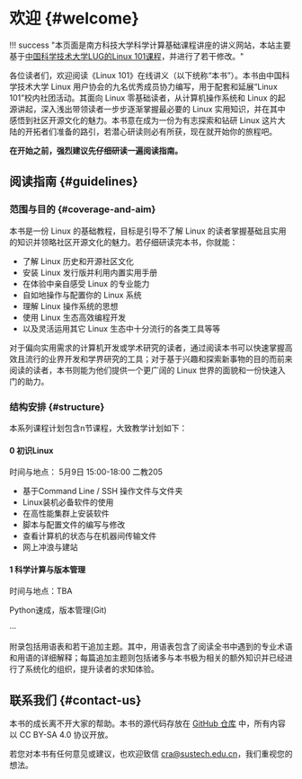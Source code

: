 # 欢迎 {#welcome}

!!! success "本页面是南方科技大学科学计算基础课程讲座的讲义网站，本站主要基于[中国科学技术大学LUG的Linux 101课程](https://101.lug.ustc.edu.cn/)，并进行了若干修改。"

各位读者们，欢迎阅读《Linux 101》在线讲义（以下统称“本书”）。本书由中国科学技术大学 Linux 用户协会的九名优秀成员协力编写，用于配套和延展“Linux 101”校内社团活动。其面向 Linux 零基础读者，从计算机操作系统和 Linux 的起源讲起，深入浅出带领读者一步步逐渐掌握最必要的 Linux 实用知识，并在其中感悟到社区开源文化的魅力。本书意在成为一份为有志探索和钻研 Linux 这片大陆的开拓者们准备的路引，若潜心研读则必有所获，现在就开始你的旅程吧。

**在开始之前，强烈建议先仔细研读一遍阅读指南。**

## 阅读指南 {#guidelines}

### 范围与目的 {#coverage-and-aim}

本书是一份 Linux 的基础教程，目标是引导不了解 Linux 的读者掌握基础且实用的知识并领略社区开源文化的魅力。若仔细研读完本书，你就能：

* 了解 Linux 历史和开源社区文化
* 安装 Linux 发行版并利用内置实用手册
* 在体验中亲自感受 Linux 的专业能力
* 自如地操作与配置你的 Linux 系统
* 理解 Linux 操作系统的思想
* 使用 Linux 生态高效编程开发
* 以及灵活运用其它 Linux 生态中十分流行的各类工具等等

对于偏向实用需求的计算机开发或学术研究的读者，通过阅读本书可以快速掌握高效且流行的业界开发和学界研究的工具；对于基于兴趣和探索新事物的目的而前来阅读的读者，本书则能为他们提供一个更广阔的 Linux 世界的面貌和一份快速入门的助力。

### 结构安排 {#structure}

本系列课程计划包含n节课程，大致教学计划如下：

#### 0 初识Linux

时间与地点： 5月9日 15:00-18:00 二教205

- 基于Command Line / SSH 操作文件与文件夹
- Linux装机必备软件的使用
- 在高性能集群上安装软件
- 脚本与配置文件的编写与修改
- 查看计算机的状态与在机器间传输文件
- 网上冲浪与建站

#### 1 科学计算与版本管理

时间与地点：TBA

Python速成，版本管理(Git)

···

附录包括用语表和若干追加主题。其中，用语表包含了阅读全书中遇到的专业术语和用语的详细解释；每篇追加主题则包括诸多与本书极为相关的额外知识并已经进行了系统化的组织，提升读者的求知体验。

## 联系我们 {#contact-us}

本书的成长离不开大家的帮助。本书的源代码存放在 [GitHub 仓库](https://github.com/SUSTech-CRA/introduction-to-scientific-computation/) 中，所有内容以 CC BY-SA 4.0 协议开放。

若您对本书有任何意见或建议，也欢迎致信 cra@sustech.edu.cn，我们重视您的想法。